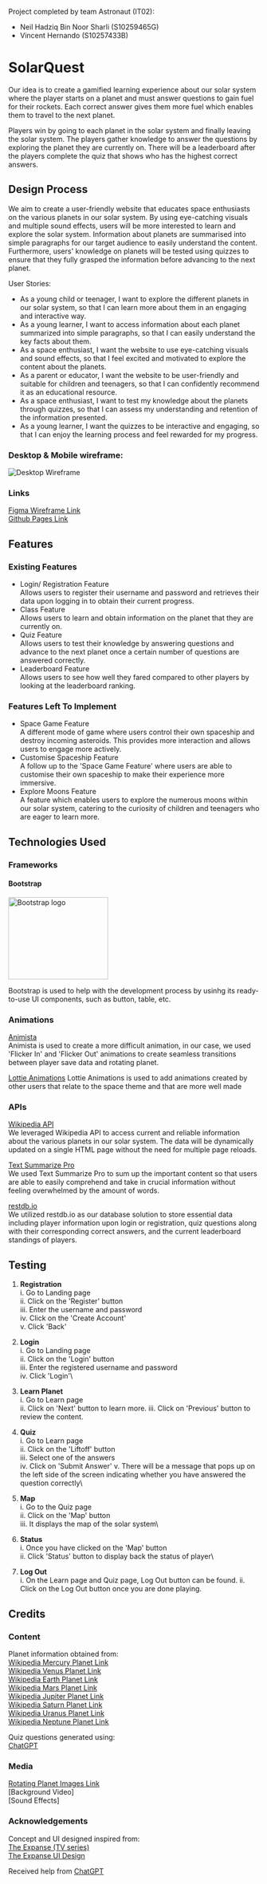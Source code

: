 Project completed by team Astronaut (IT02):

- Neil Hadziq Bin Noor Sharli (S10259465G)
- Vincent Hernando (S10257433B)

# **SolarQuest**

Our idea is to create a gamified learning experience about our solar system where the player starts on a planet and must answer questions to gain fuel for their rockets. Each correct answer gives them more fuel which enables them to travel to the next planet.

Players win by going to each planet in the solar system and finally leaving the solar system. The players gather knowledge to answer the questions by exploring the planet they are currently on. There will be a leaderboard after the players complete the quiz that shows who has the highest correct answers.

## **Design Process**

We aim to create a user-friendly website that educates space enthusiasts on the various planets in our solar system. By using eye-catching visuals and multiple sound effects, users will be more interested to learn and explore the solar system. Information about planets are summarised into simple paragraphs for our target audience to easily understand the content. Furthermore, users' knowledge on planets will be tested using quizzes to ensure that they fully grasped the information before advancing to the next planet.

User Stories:

- As a young child or teenager, I want to explore the different planets in our solar system, so that I can learn more about them in an engaging and interactive way.
- As a young learner, I want to access information about each planet summarized into simple paragraphs, so that I can easily understand the key facts about them.
- As a space enthusiast, I want the website to use eye-catching visuals and sound effects, so that I feel excited and motivated to explore the content about the planets.
- As a parent or educator, I want the website to be user-friendly and suitable for children and teenagers, so that I can confidently recommend it as an educational resource.
- As a space enthusiast, I want to test my knowledge about the planets through quizzes, so that I can assess my understanding and retention of the information presented.
- As a young learner, I want the quizzes to be interactive and engaging, so that I can enjoy the learning process and feel rewarded for my progress.

### **Desktop & Mobile wireframe:**

![Desktop Wireframe](https://i.imgur.com/wJ9cRMk.png)

### Links

[Figma Wireframe Link](https://www.figma.com/file/tm7qMkQHbXp2KdC5oLkWv8/SpaceGame?type=design&node-id=0:1&mode=design&t=8oFYuumDNhFpec1B-1)\
 [Github Pages Link](https://neiqo.github.io/SolarQuest/)

## **Features**

### Existing Features

- Login/ Registration Feature\
  Allows users to register their username and password and retrieves their data upon logging in to obtain their current progress.
- Class Feature\
  Allows users to learn and obtain information on the planet that they are currently on.
- Quiz Feature\
  Allows users to test their knowledge by answering questions and advance to the next planet once a certain number of questions are answered correctly.
- Leaderboard Feature\
  Allows users to see how well they fared compared to other players by looking at the leaderboard ranking.

### Features Left To Implement

- Space Game Feature\
  A different mode of game where users control their own spaceship and destroy incoming asteroids. This provides more interaction and allows users to engage more actively.
- Customise Spaceship Feature\
  A follow up to the 'Space Game Feature' where users are able to customise their own spaceship to make their experience more immersive.
- Explore Moons Feature\
  A feature which enables users to explore the numerous moons within our solar system, catering to the curiosity of children and teenagers who are eager to learn more.

## **Technologies Used**

### Frameworks

<h4>Bootstrap</h4>
<p>
  <a href="https://getbootstrap.com/">
    <img src="https://getbootstrap.com/docs/5.3/assets/brand/bootstrap-logo-shadow.png" alt="Bootstrap logo" width="200" height="165">
  </a>
</p>
Bootstrap is used to help with the development process by usinhg its ready-to-use UI components, such as button, table, etc.

### Animations

[Animista](https://animista.net/)\
Animista is used to create a more difficult animation, in our case, we used 'Flicker In' and 'Flicker Out' animations to create seamless transitions between player save data and
rotating planet.

[Lottie Animations](https://lottiefiles.com/)
Lottie Animations is used to add animations created by other users that relate to the space theme and that are more well made

### APIs

[Wikipedia API](https://en.wikipedia.org/w/api.php)\
We leveraged Wikipedia API to access current and reliable information about the various planets in our solar system. The data will be dynamically updated on a single HTML page without the need for multiple page reloads.

[Text Summarize Pro](https://rapidapi.com/dreamwebapis/api/text-summarize-pro/)\
We used Text Summarize Pro to sum up the important content so that users are able to easily comprehend and take in crucial information without feeling overwhelmed by the amount of words.

[restdb.io](https://restdb.io/)\
We utilized restdb.io as our database solution to store essential data including player information upon login or registration, quiz questions along with their corresponding correct answers, and the current leaderboard standings of players.

## **Testing**

1. **Registration**\
   i. Go to Landing page\
   ii. Click on the 'Register' button\
   iii. Enter the username and password\
   iv. Click on the 'Create Account'\
   v. Click 'Back'

2. **Login**\
   i. Go to Landing page\
   ii. Click on the 'Login' button\
   iii. Enter the registered username and password\
   iv. Click 'Login'\

3. **Learn Planet**\
   i. Go to Learn page\
   ii. Click on 'Next' button to learn more.
   iii. Click on 'Previous' button to review the content.

4. **Quiz**\
   i. Go to Learn page\
   ii. Click on the 'Liftoff' button\
   iii. Select one of the answers\
   iv. Click on 'Submit Answer'
   v. There will be a message that pops up on the left side of the screen indicating whether you have answered the question correctly\

5. **Map**\
   i. Go to the Quiz page\
   ii. Click on the 'Map' button\
   iii. It displays the map of the solar system\

6. **Status**\
   i. Once you have clicked on the 'Map' button\
   ii. Click 'Status' button to display back the status of player\

7. **Log Out**\
   i. On the Learn page and Quiz page, Log Out button can be found.
   ii. Click on the Log Out button once you are done playing.

## **Credits**

### Content

Planet information obtained from:\
[Wikipedia Mercury Planet Link](<https://en.wikipedia.org/wiki/Mercury_(planet)>)\
[Wikipedia Venus Planet Link](https://en.wikipedia.org/wiki/Venus)\
[Wikipedia Earth Planet Link](https://en.wikipedia.org/wiki/Earth)\
[Wikipedia Mars Planet Link](https://en.wikipedia.org/wiki/Mars)\
[Wikipedia Jupiter Planet Link](https://en.wikipedia.org/wiki/Jupiter)\
[Wikipedia Saturn Planet Link](https://en.wikipedia.org/wiki/Saturn)\
[Wikipedia Uranus Planet Link](https://en.wikipedia.org/wiki/Uranus)\
[Wikipedia Neptune Planet Link](https://en.wikipedia.org/wiki/Neptune)

Quiz questions generated using:\
[ChatGPT](https://chat.openai.com)

### Media

[Rotating Planet Images Link](https://planet-texture-maps.fandom.com)\
[Background Video]\
[Sound Effects]

### Acknowledgements

Concept and UI designed inspired from:\
[The Expanse (TV series)](<https://en.wikipedia.org/wiki/The_Expanse_(TV_series)>)\
[The Expanse UI Design](https://www.hudsandguis.com/home/2021/theexpanse)

Received help from [ChatGPT](https://chat.openai.com)
